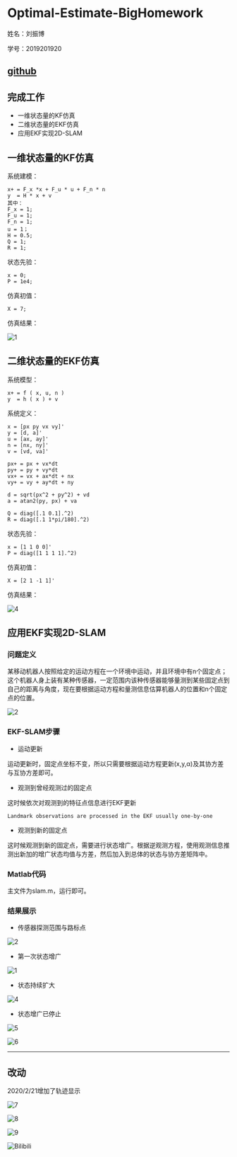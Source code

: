 
# Optimal-Estimate-BigHomework
姓名：刘振博

学号：2019201920

[github](https://github.com/liuzhenboo/Optimal-Estimate-BigHomework)
---

## 完成工作
- 一维状态量的KF仿真
- 二维状态量的EKF仿真
- 应用EKF实现2D-SLAM
## 一维状态量的KF仿真
系统建模：

    x+ = F_x *x + F_u * u + F_n * n
    y  = H * x + v
    其中：
    F_x = 1;
    F_u = 1;
    F_n = 1;
    u = 1；
    H = 0.5;
    Q = 1;
    R = 1;   

状态先验：

    x = 0;
    P = 1e4;

仿真初值：

    X = 7;

仿真结果：

![1](https://github.com/liuzhenboo/Optimal-Estimate-BigHomework/raw/master/videos/1.jpg)

## 二维状态量的EKF仿真

系统模型：
    
    x+ = f ( x, u, n )
    y  = h ( x ) + v

系统定义：
    
    x = [px py vx vy]'
    y = [d, a]'    
    u = [ax, ay]'
    n = [nx, ny]'
    v = [vd, va]'

    px+ = px + vx*dt
    py+ = py + vy*dt
    vx+ = vx + ax*dt + nx
    vy+ = vy + ay*dt + ny

    d = sqrt(px^2 + py^2) + vd
    a = atan2(py, px) + va

    Q = diag([.1 0.1].^2)
    R = diag([.1 1*pi/180].^2)

状态先验：

    x = [1 1 0 0]'
    P = diag([1 1 1 1].^2)

仿真初值：

    X = [2 1 -1 1]'


仿真结果：

![4](https://github.com/liuzhenboo/Optimal-Estimate-BigHomework/raw/master/videos/4.jpg)


## 应用EKF实现2D-SLAM
### 问题定义
某移动机器人按照给定的运动方程在一个环境中运动，并且环境中有n个固定点；这个机器人身上装有某种传感器，一定范围内该种传感器能够量测到某些固定点到自己的距离与角度，现在要根据运动方程和量测信息估算机器人的位置和n个固定点的位置。

![2](https://github.com/liuzhenboo/Optimal-Estimate-BigHomework/raw/master/videos/2.PNG)

### EKF-SLAM步骤

- 运动更新

运动更新时，固定点坐标不变，所以只需要根据运动方程更新(x,y,α)及其协方差与互协方差即可。

- 观测到曾经观测过的固定点

这时候依次对观测到的特征点信息进行EKF更新
    
    Landmark observations are processed in the EKF usually one-by-one


- 观测到新的固定点

这时候观测到新的固定点，需要进行状态增广。根据逆观测方程，使用观测信息推测出新加的增广状态均值与方差，然后加入到总体的状态与协方差矩阵中。

### Matlab代码
主文件为slam.m，运行即可。

### 结果展示
- 传感器探测范围与路标点

![2](https://github.com/liuzhenboo/Optimal-Estimate-BigHomework/raw/master/videos/2.PNG)

- 第一次状态增广

![1](https://github.com/liuzhenboo/Optimal-Estimate-BigHomework/raw/master/videos/1.PNG)

- 状态持续扩大

![4](https://github.com/liuzhenboo/Optimal-Estimate-BigHomework/raw/master/videos/4.PNG)


- 状态增广已停止

![5](https://github.com/liuzhenboo/Optimal-Estimate-BigHomework/raw/master/videos/5.PNG)

![6](https://github.com/liuzhenboo/Optimal-Estimate-BigHomework/raw/master/videos/6.PNG)

---------
## 改动
2020/2/21增加了轨迹显示

![7](https://github.com/liuzhenboo/Optimal-Estimate-BigHomework/raw/master/videos/7.PNG)

![8](https://github.com/liuzhenboo/Optimal-Estimate-BigHomework/raw/master/videos/8.PNG)

![9](https://github.com/liuzhenboo/Optimal-Estimate-BigHomework/raw/master/videos/9.PNG)

![Bilibili](https://www.bilibili.com/video/av90456528)
